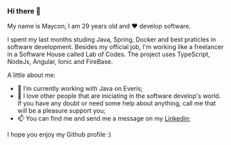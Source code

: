 ### Hi there 👋

My name is Maycon, I am 29 years old and :heart: develop software.

I spent my last months studing Java, Spring, Docker and best praticles in software development. Besides my official job, I'm working like a freelancer in a Software House called Lab of Codes. The project uses TypeScript, NodeJs, Angular, Ionic and FireBase.

A little about me:

- 🔭 I’m currently working with Java on Everis;
- 🌱 I love other people that are iniciating in the software develop's world. If you have any doubt or need some help about anything, call me that will be a pleasure support you;
- 📫 You can find me and send me a message on my [Linkedin](https://www.linkedin.com/in/maycon-de-souza-485114164/);  

I hope you enjoy my Github profile :)
